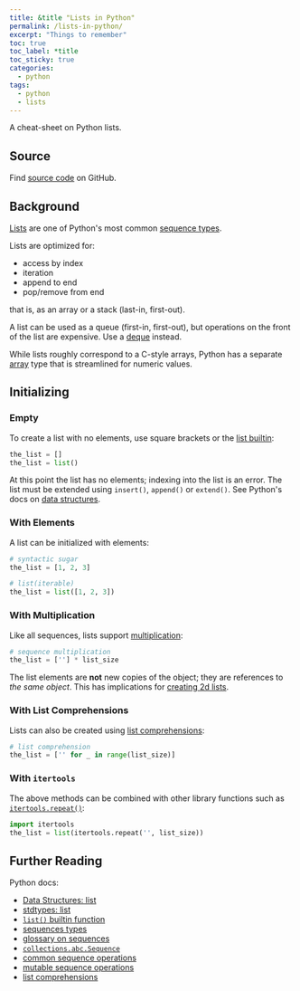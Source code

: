 ```yaml
---
title: &title "Lists in Python"
permalink: /lists-in-python/
excerpt: "Things to remember"
toc: true
toc_label: *title
toc_sticky: true
categories:
  - python
tags:
  - python
  - lists
---
```


A cheat-sheet on Python lists.

## Source

Find [source code](https://github.com/KevinWMatthews/python-lists) on GitHub.


## Background

[Lists](https://docs.python.org/3/tutorial/datastructures.html#more-on-lists) are one of Python's most common [sequence types](https://docs.python.org/3/library/stdtypes.html#sequence-types-list-tuple-range).

Lists are optimized for:

  * access by index
  * iteration
  * append to end
  * pop/remove from end

that is, as an array or a stack (last-in, first-out).

A list can be used as a queue (first-in, first-out),
but operations on the front of the list are expensive.
Use a [deque](https://docs.python.org/3/library/collections.html#collections.deque) instead.

While lists roughly correspond to a C-style arrays,
Python has a separate [array](https://docs.python.org/3/library/array.html) type that is streamlined for numeric values.


## Initializing

### Empty

To create a list with no elements, use square brackets or the [list builtin](https://docs.python.org/3/library/functions.html#func-list):

```py
the_list = []
the_list = list()
```

At this point the list has no elements; indexing into the list is an error.
The list must be extended using `insert()`, `append()` or `extend()`.
See Python's docs on [data structures](https://docs.python.org/3/tutorial/datastructures.html).


### With Elements

A list can be initialized with elements:

```py
# syntactic sugar
the_list = [1, 2, 3]

# list(iterable)
the_list = list([1, 2, 3])
```


### With Multiplication

Like all sequences, lists support [multiplication](https://docs.python.org/3/library/stdtypes.html#typesseq-common):

```py
# sequence multiplication
the_list = [''] * list_size
```

The list elements are **not** new copies of the object;
they are references to *the same object*.
This has implications for [creating 2d lists](/2d-lists-in-python/).


### With List Comprehensions

Lists can also be created using [list comprehensions](https://docs.python.org/3/tutorial/datastructures.html#list-comprehensions):

```py
# list comprehension
the_list = ['' for _ in range(list_size)]
```


### With `itertools`

The above methods can be combined with other library functions such as
[`itertools.repeat()`](https://docs.python.org/3/library/itertools.html#itertools.repeat):

```py
import itertools
the_list = list(itertools.repeat('', list_size))
```


## Further Reading

Python docs:

  * [Data Structures: list](https://docs.python.org/3/tutorial/datastructures.html#more-on-lists)
  * [stdtypes: list](https://docs.python.org/3/library/stdtypes.html#list)
  * [`list()` builtin function](https://docs.python.org/3/library/functions.html#func-list)
  * [sequences types](https://docs.python.org/3/library/stdtypes.html#sequence-types-list-tuple-range)
  * [glossary on sequences](https://docs.python.org/3/glossary.html#term-sequence)
  * [`collections.abc.Sequence`](https://docs.python.org/3/library/collections.abc.html#collections.abc.Sequence)
  * [common sequence operations](https://docs.python.org/3/library/stdtypes.html#typesseq-common)
  * [mutable sequence operations](https://docs.python.org/3/library/stdtypes.html#typesseq-mutable)
  * [list comprehensions](https://docs.python.org/3/tutorial/datastructures.html#list-comprehensions)
